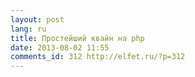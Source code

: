 ```yaml
---
layout: post
lang: ru
title: Простейший квайн на php
date: 2013-08-02 11:55
comments_id: 312 http://elfet.ru/?p=312
---
```

<script src="https://gist.github.com/antonmedv/6138186.js"></script>
